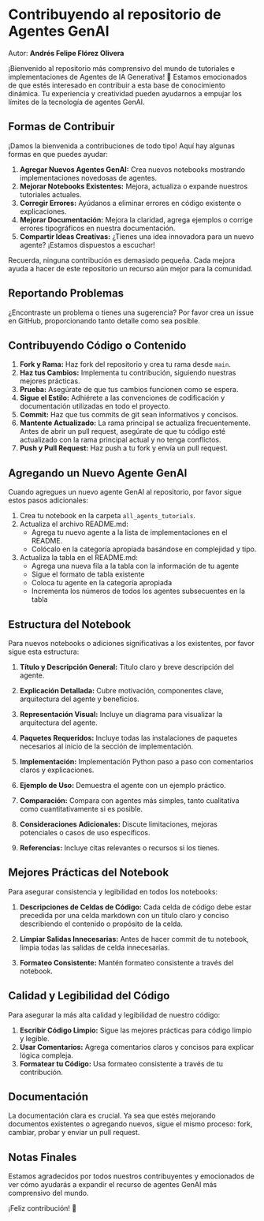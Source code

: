 # Contribuyendo al repositorio de Agentes GenAI

Autor: **Andrés Felipe Flórez Olivera**

¡Bienvenido al repositorio más comprensivo del mundo de tutoriales e implementaciones de Agentes de IA Generativa! 🌟 Estamos emocionados de que estés interesado en contribuir a esta base de conocimiento dinámica. Tu experiencia y creatividad pueden ayudarnos a empujar los límites de la tecnología de agentes GenAI.

## Formas de Contribuir

¡Damos la bienvenida a contribuciones de todo tipo! Aquí hay algunas formas en que puedes ayudar:

1. **Agregar Nuevos Agentes GenAI:** Crea nuevos notebooks mostrando implementaciones novedosas de agentes.
2. **Mejorar Notebooks Existentes:** Mejora, actualiza o expande nuestros tutoriales actuales.
3. **Corregir Errores:** Ayúdanos a eliminar errores en código existente o explicaciones.
4. **Mejorar Documentación:** Mejora la claridad, agrega ejemplos o corrige errores tipográficos en nuestra documentación.
5. **Compartir Ideas Creativas:** ¿Tienes una idea innovadora para un nuevo agente? ¡Estamos dispuestos a escuchar!

Recuerda, ninguna contribución es demasiado pequeña. Cada mejora ayuda a hacer de este repositorio un recurso aún mejor para la comunidad.

## Reportando Problemas

¿Encontraste un problema o tienes una sugerencia? Por favor crea un issue en GitHub, proporcionando tanto detalle como sea posible.

## Contribuyendo Código o Contenido

1. **Fork y Rama:** Haz fork del repositorio y crea tu rama desde `main`.
2. **Haz tus Cambios:** Implementa tu contribución, siguiendo nuestras mejores prácticas.
3. **Prueba:** Asegúrate de que tus cambios funcionen como se espera.
4. **Sigue el Estilo:** Adhiérete a las convenciones de codificación y documentación utilizadas en todo el proyecto.
5. **Commit:** Haz que tus commits de git sean informativos y concisos.
6. **Mantente Actualizado:** La rama principal se actualiza frecuentemente. Antes de abrir un pull request, asegúrate de que tu código esté actualizado con la rama principal actual y no tenga conflictos.
7. **Push y Pull Request:** Haz push a tu fork y envía un pull request.

## Agregando un Nuevo Agente GenAI

Cuando agregues un nuevo agente GenAI al repositorio, por favor sigue estos pasos adicionales:

1. Crea tu notebook en la carpeta `all_agents_tutorials`.
2. Actualiza el archivo README.md:
   - Agrega tu nuevo agente a la lista de implementaciones en el README.
   - Colócalo en la categoría apropiada basándose en complejidad y tipo.
3. Actualiza la tabla en el README.md:
   - Agrega una nueva fila a la tabla con la información de tu agente
   - Sigue el formato de tabla existente
   - Coloca tu agente en la categoría apropiada
   - Incrementa los números de todos los agentes subsecuentes en la tabla

## Estructura del Notebook

Para nuevos notebooks o adiciones significativas a los existentes, por favor sigue esta estructura:

1. **Título y Descripción General:** Título claro y breve descripción del agente.

2. **Explicación Detallada:** Cubre motivación, componentes clave, arquitectura del agente y beneficios.

3. **Representación Visual:** Incluye un diagrama para visualizar la arquitectura del agente.

4. **Paquetes Requeridos:** Incluye todas las instalaciones de paquetes necesarios al inicio de la sección de implementación.

5. **Implementación:** Implementación Python paso a paso con comentarios claros y explicaciones.

6. **Ejemplo de Uso:** Demuestra el agente con un ejemplo práctico.

7. **Comparación:** Compara con agentes más simples, tanto cualitativa como cuantitativamente si es posible.

8. **Consideraciones Adicionales:** Discute limitaciones, mejoras potenciales o casos de uso específicos.

9. **Referencias:** Incluye citas relevantes o recursos si los tienes.

## Mejores Prácticas del Notebook

Para asegurar consistencia y legibilidad en todos los notebooks:

1. **Descripciones de Celdas de Código:** Cada celda de código debe estar precedida por una celda markdown con un título claro y conciso describiendo el contenido o propósito de la celda.

2. **Limpiar Salidas Innecesarias:** Antes de hacer commit de tu notebook, limpia todas las salidas de celda innecesarias.

3. **Formateo Consistente:** Mantén formateo consistente a través del notebook.

## Calidad y Legibilidad del Código

Para asegurar la más alta calidad y legibilidad de nuestro código:

1. **Escribir Código Limpio:** Sigue las mejores prácticas para código limpio y legible.
2. **Usar Comentarios:** Agrega comentarios claros y concisos para explicar lógica compleja.
3. **Formatear tu Código:** Usa formateo consistente a través de tu contribución.

## Documentación

La documentación clara es crucial. Ya sea que estés mejorando documentos existentes o agregando nuevos, sigue el mismo proceso: fork, cambiar, probar y enviar un pull request.

## Notas Finales

Estamos agradecidos por todos nuestros contribuyentes y emocionados de ver cómo ayudarás a expandir el recurso de agentes GenAI más comprensivo del mundo.

¡Feliz contribución! 🚀